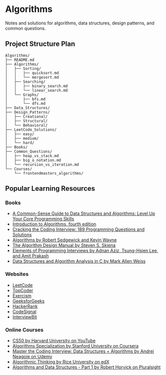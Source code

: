 # Algorithms

Notes and solutions for algorithms, data structures, design patterns, and common questions.

## Project Structure Plan

```
Algorithms/
├── README.md
├── Algorithms/
│   ├── Sorting/
│   │   ├── quicksort.md
│   │   └── mergesort.md
│   ├── Searching/
│   │   ├── binary_search.md
│   │   └── linear_search.md
│   └── Graphs/
│       ├── bfs.md
│       └── dfs.md
├── Data_Structures/
├── Design_Patterns/
│   ├── Creational/
│   ├── Structural/
│   └── Behavioral/
├── LeetCode_Solutions/
│   ├── easy/
│   ├── medium/
│   └── hard/
├── Books/
├── Common_Questions/
│   ├── heap_vs_stack.md
│   ├── big_o_notation.md
│   └── recursion_vs_iteration.md
└── Courses/
    └── frontendmasters_algorithms/
```

## Popular Learning Resources

### Books

- [A Common-Sense Guide to Data Structures and Algorithms: Level Up Your Core Programming Skills](https://www.amazon.com/Common-Sense-Guide-Data-Structures-Algorithms/dp/1680502441)
- [Introduction to Algorithms, fourth edition](https://www.amazon.com/Introduction-Algorithms-fourth-Thomas-Cormen/dp/026204630X)
- [Cracking the Coding Interview: 189 Programming Questions and Solutions](https://www.amazon.com/Cracking-Coding-Interview-Programming-Questions/dp/0984782850/)
- [Algorithms by Robert Sedgewick and Kevin Wayne](https://www.algorithms-book.com/)
- [The Algorithm Design Manual by Steven S. Skiena](http://www.algorist.com/)
- [Elements of Programming Interviews by Adnan Aziz, Tsung-Hsien Lee, and Amit Prakash](https://elementsofprogramminginterviews.com/)
- [Data Structures and Algorithm Analysis in C by Mark Allen Weiss](https://www.pearson.com/us/higher-education/program/Weiss-Data-Structures-and-Algorithm-Analysis-in-C-2nd-Edition/PGM136784.html)

### Websites

- [LeetCode](https://leetcode.com/)
- [TopCoder](https://www.topcoder.com/)
- [Exercism](https://exercism.io/)
- [GeeksforGeeks](https://www.geeksforgeeks.org/)
- [HackerRank](https://www.hackerrank.com/)
- [CodeSignal](https://codesignal.com/)
- [InterviewBit](https://www.interviewbit.com/)

### Online Courses

- [CS50 by Harvard University on YouTube](https://www.youtube.com/c/cs50)
- [Algorithms Specialization by Stanford University on Coursera](https://www.coursera.org/specializations/algorithms)
- [Master the Coding Interview: Data Structures + Algorithms by Andrei Neagoie on Udemy](https://www.udemy.com/course/master-the-coding-interview-data-structures-algorithms/)
- [Algorithmic Thinking by Rice University on edX](https://www.edx.org/course/algorithmic-thinking)
- [Algorithms and Data Structures - Part 1 by Robert Horvick on Pluralsight](https://www.pluralsight.com/courses/algorithms-part1)
